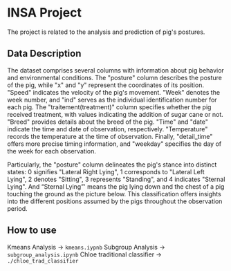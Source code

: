 # INSA Project
The project is related to the analysis and prediction of pig's postures.

## Data Description
The dataset comprises several columns with information about pig behavior and environmental conditions. The "posture" column describes the posture of the pig, while "x" and "y" represent the coordinates of its position. "Speed" indicates the velocity of the pig's movement. "Week" denotes the week number, and "ind" serves as the individual identification number for each pig. The "traitement(treatment)" column specifies whether the pig received treatment, with values indicating the addition of sugar cane or not. "Breed" provides details about the breed of the pig. "Time" and "date" indicate the time and date of observation, respectively. "Temperature" records the temperature at the time of observation. Finally, "detail_time" offers more precise timing information, and "weekday" specifies the day of the week for each observation.

Particularly, the "posture" column delineates the pig's stance into distinct states: 0 signifies "Lateral Right Lying", 1 corresponds to "Lateral Left Lying", 2 denotes "Sitting", 3 represents "Standing", and 4 indicates "Sternal Lying". And “Sternal Lying”' means the pig lying down and the chest of a pig touching the ground as the picture below. This classification offers insights into the different positions assumed by the pigs throughout the observation period.

## How to use
Kmeans Analysis -> `kmeans.iypnb`
Subgroup Analysis -> `subgroup_analysis.ipynb`
Chloe traditional classifier -> `./chloe_trad_classifier`